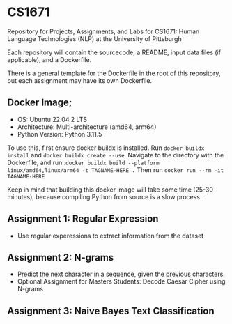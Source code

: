 # CS1671
Repository for Projects, Assignments, and Labs for CS1671: Human Language Technologies (NLP) at the University of Pittsburgh

Each repository will contain the sourcecode, a README, input data files (if applicable), and a Dockerfile.

There is a general template for the Dockerfile in the root of this repository, but each assignment may have its own Dockerfile.

## Docker Image;
- OS: Ubuntu 22.04.2 LTS
- Architecture: Multi-architecture (amd64, arm64)
- Python Version: Python 3.11.5

To use this, first ensure docker buildx is installed. Run `docker buildx install` and `docker buildx create --use`.
Navigate to the directory with the Dockerfile, and run :`docker buildx build --platform linux/amd64,linux/arm64 -t TAGNAME-HERE .`
Then run `docker run --rm -it TAGNAME-HERE`

Keep in mind that building this docker image will take some time (25-30 minutes), because compiling Python from source is a slow process.

## Assignment 1: Regular Expression
- Use regular experessions to extract information from the dataset

## Assignment 2: N-grams
- Predict the next character in a sequence, given the previous characters.
- Optional Assignment for Masters Students: Decode Caesar Cipher using N-grams

## Assignment 3: Naive Bayes Text Classification
